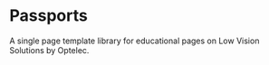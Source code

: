Passports
=========

A single page template library for educational pages on Low Vision Solutions by Optelec.
